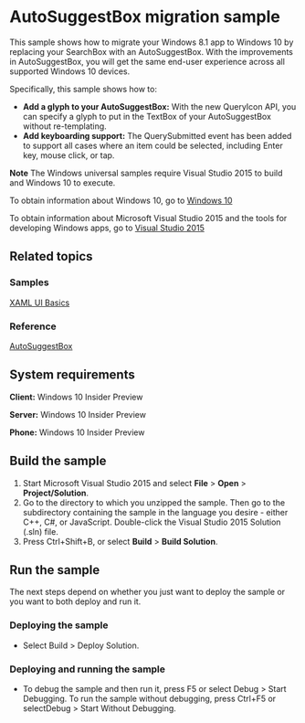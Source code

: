 # AutoSuggestBox migration sample

This sample shows how to migrate your Windows 8.1 app to Windows 10 by replacing your SearchBox with an AutoSuggestBox.  With the improvements in AutoSuggestBox, you will get the same end-user experience across all supported Windows 10 devices.

Specifically, this sample shows how to:

- **Add a glyph to your AutoSuggestBox:** With the new QueryIcon API, you can specify a glyph to put in the TextBox of your AutoSuggestBox without re-templating.
- **Add keyboarding support:** The QuerySubmitted event has been added to support all cases where an item could be selected, including Enter key, mouse click, or tap.

**Note** The Windows universal samples require Visual Studio 2015 to build and Windows 10 to execute.
 
To obtain information about Windows 10, go to [Windows 10](http://go.microsoft.com/fwlink/?LinkID=532421)

To obtain information about Microsoft Visual Studio 2015 and the tools for developing Windows apps, go to [Visual Studio 2015](http://go.microsoft.com/fwlink/?LinkID=532422)

## Related topics

### Samples

[XAML UI Basics](https://github.com/Microsoft/Windows-universal-samples/tree/master/XAMLUIBasics)

### Reference


[AutoSuggestBox](http://msdn.microsoft.com/library/windows/apps/windows.ui.xaml.controls.autosuggestbox.aspx)


## System requirements

**Client:** Windows 10 Insider Preview

**Server:** Windows 10 Insider Preview

**Phone:**  Windows 10 Insider Preview

## Build the sample

1. Start Microsoft Visual Studio 2015 and select **File** \> **Open** \> **Project/Solution**.
2. Go to the directory to which you unzipped the sample. Then go to the subdirectory containing the sample in the language you desire - either C++, C#, or JavaScript. Double-click the Visual Studio 2015 Solution (.sln) file. 
3. Press Ctrl+Shift+B, or select **Build** \> **Build Solution**. 

## Run the sample

The next steps depend on whether you just want to deploy the sample or you want to both deploy and run it.

### Deploying the sample

- Select Build > Deploy Solution. 

### Deploying and running the sample

- To debug the sample and then run it, press F5 or select Debug >  Start Debugging. To run the sample without debugging, press Ctrl+F5 or selectDebug > Start Without Debugging. 
